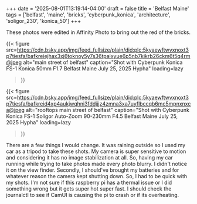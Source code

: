 +++
date = '2025-08-01T13:19:14-04:00'
draft = false
title = 'Belfast Maine'
tags = ['belfast', 'maine', 'bricks', 'cyberpunk_konica', 'architecture', 'soligor_230', 'konica_50']
+++

These photos were edited in Affinity Photo to bring out the red of the bricks. 

{{< figure
  src=https://cdn.bsky.app/img/feed_fullsize/plain/did:plc:5kyaewftwvxnoxt3p7tiesfa/bafkreiejhax3xj6toknoy5y7s36tpaixyue6p5nb7kikrb26ckm6t5q4rm@jpeg
  alt="main street of belfast"
  caption="Shot with Cyberpunk Konica FS-1 Konica 50mm F1.7 Belfast Maine July 25, 2025 Hypha"
  loading=lazy
>}}

{{< figure
  src=https://cdn.bsky.app/img/feed_fullsize/plain/did:plc:5kyaewftwvxnoxt3p7tiesfa/bafkreid4xp4aukjwqhni3fddjjjz4zmna3xa7uyflbccqb6mc5mpnxnxca@jpeg
  alt="rooftops main street of belfast"
  caption="Shot with Cyberpunk Konica FS-1 Soligor Auto-Zoom 90-230mm F4.5 Belfast Maine July 25, 2025 Hypha"
  loading=lazy
>}}

There are a few things I would change. It was raining outside so I used my car as a tripod to take these shots. My camera is super sensitive to motion and considering it has no image stabilization at all. So, having my car running while trying to take photos made every photo blurry. I didn't notice it on the view finder. Secondly, I should've brought my batteries and for whatever reason the camera kept shutting down. So, I had to be quick with my shots. I'm not sure if this raspberry pi has a thermal issue or I did something wrong but it gets super hot super fast. I should check the journalctl to see if CamUI is causing the pi to crash or if its overheating.
